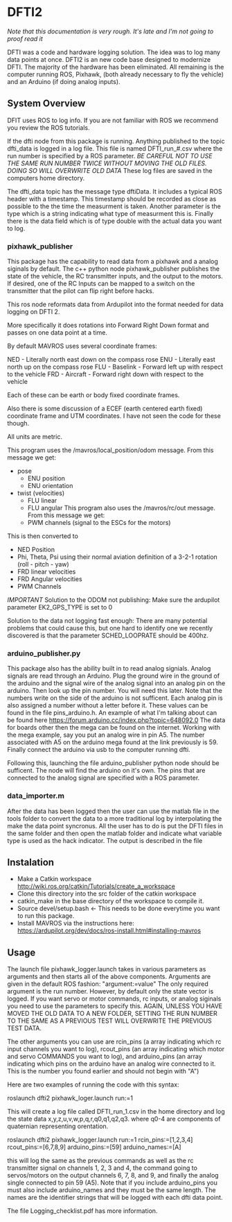 # DFTI2

*Note that this documentation is very rough. It's late and I'm not going to proof read it*

DFTI was a code and hardware logging solution. The idea was to log many data points at once. DFTI2 is an new code base designed to modernize DFTI. The majority of the hardware has been eliminated. All remaining is the computer running ROS, Pixhawk, (both already necessary to fly the vehicle) and an Arduino (if doing analog inputs).

## System Overview

DFIT uses ROS to log info. If you are not familiar with ROS we recommend you review the ROS tutorials.

If the dfti node from this package is running. Anything published to the topic dfti_data is logged in a log file. This file is named DFTI_run_#.csv where the run number is specified by a ROS parameter. *BE CAREFUL NOT TO USE THE SAME RUN NUMBER TWICE WITHOUT MOVING THE OLD FILES. DOING SO WILL OVERWRITE OLD DATA* These log files are saved in the computers home directory.

The dfti_data topic has the message type dftiData. It includes a typical ROS header with a timestamp. This timestamp should be recorded as close as possible to the the time the measurment is taken. Another parameter is the type which is a string indicating what type of measurment this is. Finally there is the data field which is of type double with the actual data you want to log.

### pixhawk_publisher
This package has the capability to read data from a pixhawk and a analog siginals by default. The c++ python node pixhawk_publisher publishes the state of the vehicle, the RC transmitter inputs, and the output to the motors. If desired, one of the RC Inputs can be mapped to a switch on the transmitter that the pilot can flip right before hacks.

This ros node reformats data from Ardupilot into the format needed for data logging on DFTI 2.

More specifically it does rotations into Forward Right Down format and passes on one data point at a time.

By default MAVROS uses several coordinate frames:

NED - Literally north east down on the compass rose
ENU - Literally east north up on the compass rose
FLU - Baselink - Forward left
up with respect to the vehicle
FRD - Aircraft - Forward right down with respect to the vehicle

Each of these can be earth or body fixed coordinate frames.

Also there is some discussion of a ECEF (earth centered earth fixed) coordinate frame and UTM coordinates. I have not seen the code for these though.

All units are metric.

This program uses the /mavros/local_position/odom message. From this message we get:
- pose
  - ENU position
  - ENU orientation
- twist (velocities)
  - FLU linear
  - FLU angular
This program also uses the /mavros/rc/out message. From this message we get:
  - PWM channels (signal to the ESCs for the motors)

This is then converted to
- NED Position
- Phi, Theta, Psi using their normal aviation definition of a 3-2-1 rotation (roll - pitch - yaw)
- FRD linear velocities
- FRD Angular velocities
- PWM Channels

*IMPORTANT*
Solution to the ODOM not publishing:
Make sure the ardupilot parameter EK2_GPS_TYPE is set to 0

Solution to the data not logging fast enough:
There are many potential problems that could cause this, but one hard to identify one we recently discovered is that the parameter SCHED_LOOPRATE should be 400hz. 

### arduino_publisher.py
This package also has the ability built in to read analog signials. Analog signals are read through an Arduino. Plug the ground wire in the ground of the arduino and the signal wire of the analog signal into an analog pin on the arduino. Then look up the pin number. You will need this later. Note that the numbers write on the side of the arduino is not sufficent. Each analog pin is also assigned a number without a letter before it. These values can be found in the file pins_arduino.h. An example of what I'm talking about can be found here https://forum.arduino.cc/index.php?topic=648092.0 The data for boards other then the mega can be found on the internet. Working with the mega example, say you put an analog wire in pin A5. The number associated with A5 on the arduino mega found at the link previously is 59. Finally connect the arduino via usb to the computer running dfti.

Following this, launching the file arduino_publisher python node should be sufficent. The node will find the arduino on it's own. The pins that are connected to the analog signal are specified with a ROS parameter.

### data_importer.m
After the data has been logged then the user can use the matlab file in the tools folder to convert the data to a more traditional log by interpolating the make the data point syncronus. All the user has to do is put the DFTI files in the same folder and then open the matlab folder and indicate what variable type is used as the hack indicator. The output is described in the file

## Instalation

- Make a Catkin workspace http://wiki.ros.org/catkin/Tutorials/create_a_workspace
- Clone this directory into the src folder of the catkin workspace
- catkin_make in the base directory of the workspace to compile it.
- Source devel/setup.bash       <- This needs to be done everytime you want to run this package.
- Install MAVROS via the instructions here: https://ardupilot.org/dev/docs/ros-install.html#installing-mavros

## Usage

The launch file pixhawk_logger.launch takes in various parameters as arguments and then starts all of the above components. Arguments are given in the default ROS fashion: "argument:=value" The only required argument is the run number. However, by default only the state vector is logged. If you want servo or motor commands, rc inputs, or analog siginals you need to use the parameters to specify this. AGAIN, UNLESS YOU HAVE MOVED THE OLD DATA TO A NEW FOLDER, SETTING THE RUN NUMBER TO THE SAME AS A PREVIOUS TEST WILL OVERWRITE THE PREVIOUS TEST DATA.

The other arguments you can use are rcin_pins (a array indicating which rc input channels you want to log), rcout_pins (an array indicating which motor and servo COMMANDS you want to log), and arduino_pins (an array indicating which pins on the arduino have an analog wire connected to it. This is the number you found earlier and should not begin with "A")

Here are two examples of running the code with this syntax:

roslaunch dfti2 pixhawk_loger.launch run:=1

This will create a log file called DFTI_run_1.csv in the home directory and log the state data x,y,z,u,v,w,p,q,r,q0,q1,q2,q3. where q0-4 are components of quaternian representing orentation.

roslaunch dfti2 pixhawk_logger.launch run:=1 rcin_pins:=[1,2,3,4] rcout_pins:=[6,7,8,9] arduino_pins:=[59] arduino_names:=[A]

this will log the same as the previous commands as well as the rc transmitter signal on channels 1, 2, 3 and 4, the command going to servos/motors on the output channels 6, 7, 8, and 9, and finally the analog single connected to pin 59 (A5). Note that if you include arduino_pins you must also include arduino_names and they must be the same length. The names are the identifier strings that will be logged with each dfti data point.

The file Logging_checklist.pdf has more information.

